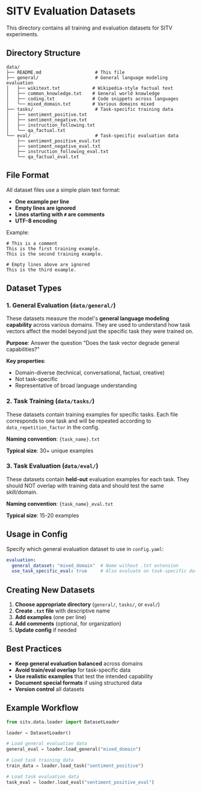 # SITV Evaluation Datasets

This directory contains all training and evaluation datasets for SITV experiments.

## Directory Structure

```
data/
├── README.md                    # This file
├── general/                     # General language modeling evaluation
│   ├── wikitext.txt            # Wikipedia-style factual text
│   ├── common_knowledge.txt    # General world knowledge
│   ├── coding.txt              # Code snippets across languages
│   └── mixed_domain.txt        # Various domains mixed
├── tasks/                       # Task-specific training data
│   ├── sentiment_positive.txt
│   ├── sentiment_negative.txt
│   ├── instruction_following.txt
│   └── qa_factual.txt
└── eval/                        # Task-specific evaluation data
    ├── sentiment_positive_eval.txt
    ├── sentiment_negative_eval.txt
    ├── instruction_following_eval.txt
    └── qa_factual_eval.txt
```

## File Format

All dataset files use a simple plain text format:

- **One example per line**
- **Empty lines are ignored**
- **Lines starting with `#` are comments**
- **UTF-8 encoding**

Example:
```
# This is a comment
This is the first training example.
This is the second training example.

# Empty lines above are ignored
This is the third example.
```

## Dataset Types

### 1. General Evaluation (`data/general/`)

These datasets measure the model's **general language modeling capability** across various domains. They are used to understand how task vectors affect the model beyond just the specific task they were trained on.

**Purpose**: Answer the question "Does the task vector degrade general capabilities?"

**Key properties**:
- Domain-diverse (technical, conversational, factual, creative)
- Not task-specific
- Representative of broad language understanding

### 2. Task Training (`data/tasks/`)

These datasets contain training examples for specific tasks. Each file corresponds to one task and will be repeated according to `data_repetition_factor` in the config.

**Naming convention**: `{task_name}.txt`

**Typical size**: 30+ unique examples

### 3. Task Evaluation (`data/eval/`)

These datasets contain **held-out** evaluation examples for each task. They should NOT overlap with training data and should test the same skill/domain.

**Naming convention**: `{task_name}_eval.txt`

**Typical size**: 15-20 examples

## Usage in Config

Specify which general evaluation dataset to use in `config.yaml`:

```yaml
evaluation:
  general_dataset: "mixed_domain"  # Name without .txt extension
  use_task_specific_eval: true     # Also evaluate on task-specific data
```

## Creating New Datasets

1. **Choose appropriate directory** (`general/`, `tasks/`, or `eval/`)
2. **Create `.txt` file** with descriptive name
3. **Add examples** (one per line)
4. **Add comments** (optional, for organization)
5. **Update config** if needed

## Best Practices

- **Keep general evaluation balanced** across domains
- **Avoid train/eval overlap** for task-specific data
- **Use realistic examples** that test the intended capability
- **Document special formats** if using structured data
- **Version control** all datasets

## Example Workflow

```python
from sitv.data.loader import DatasetLoader

loader = DatasetLoader()

# Load general evaluation data
general_eval = loader.load_general("mixed_domain")

# Load task training data
train_data = loader.load_task("sentiment_positive")

# Load task evaluation data
task_eval = loader.load_eval("sentiment_positive_eval")
```
